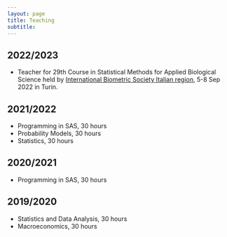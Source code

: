 ```yaml
---
layout: page
title: Teaching
subtitle: 
---
```


## 2022/2023
- Teacher for 29th Course in Statistical Methods for Applied Biological Science held by [International Biometric Society Italian region](https://ibs-italy.org), 5-8 Sep 2022 in Turin.

## 2021/2022
- Programming in SAS, 30 hours
- Probability Models, 30 hours
- Statistics, 30 hours

## 2020/2021
- Programming in SAS, 30 hours

## 2019/2020
- Statistics and Data Analysis, 30 hours
- Macroeconomics, 30 hours
